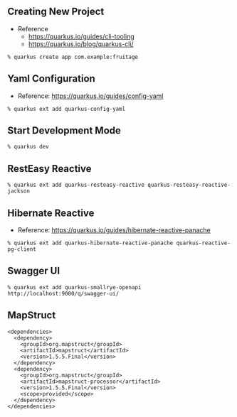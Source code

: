 ## Creating New Project
- Reference
  - https://quarkus.io/guides/cli-tooling
  - https://quarkus.io/blog/quarkus-cli/

```text
% quarkus create app com.example:fruitage
```

## Yaml Configuration
- Reference: https://quarkus.io/guides/config-yaml

```text
% quarkus ext add quarkus-config-yaml
```

## Start Development Mode
```text
% quarkus dev
```
## RestEasy Reactive
```text
% quarkus ext add quarkus-resteasy-reactive quarkus-resteasy-reactive-jackson
```

## Hibernate Reactive
- Reference: https://quarkus.io/guides/hibernate-reactive-panache

```text
% quarkus ext add quarkus-hibernate-reactive-panache quarkus-reactive-pg-client
```

## Swagger UI
```text
% quarkus ext add quarkus-smallrye-openapi 
http://localhost:9000/q/swagger-ui/
```

## MapStruct
```text
<dependencies>
  <dependency>
    <groupId>org.mapstruct</groupId>
    <artifactId>mapstruct</artifactId>
    <version>1.5.5.Final</version>
  </dependency>
  <dependency>
    <groupId>org.mapstruct</groupId>
    <artifactId>mapstruct-processor</artifactId>
    <version>1.5.5.Final</version>
    <scope>provided</scope>
  </dependency>
</dependencies>
```